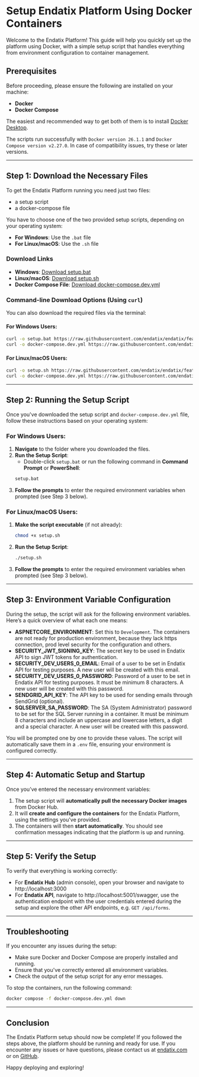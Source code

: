 # Setup Endatix Platform Using Docker Containers

Welcome to the Endatix Platform! This guide will help you quickly set up the platform using Docker, with a simple setup script that handles everything from environment configuration to container management.

## Prerequisites

Before proceeding, please ensure the following are installed on your machine:

- **Docker**
- **Docker Compose**

The easiest and recommended way to get both of them is to install [Docker Desktop](https://docs.docker.com/get-docker/).

The scripts run successfully with `Docker version 26.1.1` and `Docker Compose version v2.27.0`. In case of compatibility issues, try these or later versions.

---

## Step 1: Download the Necessary Files

To get the Endatix Platform running you need just two files:
- a setup script
- a docker-compose file

You have to choose one of the two provided setup scripts, depending on your operating system:

- **For Windows**: Use the `.bat` file
- **For Linux/macOS**: Use the `.sh` file

### Download Links

- **Windows**: [Download setup.bat](https://raw.githubusercontent.com/endatix/endatix/feature/issue-84-set-up-docker/docker/setup.bat)
- **Linux/macOS**: [Download setup.sh](https://raw.githubusercontent.com/endatix/endatix/feature/issue-84-set-up-docker/docker/setup.sh)
- **Docker Compose File**: [Download docker-compose.dev.yml](https://raw.githubusercontent.com/endatix/endatix/feature/issue-84-set-up-docker/docker/docker-compose.dev.yml)

### Command-line Download Options (Using `curl`)

You can also download the required files via the terminal:

#### For Windows Users:
```bash
curl -o setup.bat https://raw.githubusercontent.com/endatix/endatix/feature/issue-84-set-up-docker/docker/setup.bat
curl -o docker-compose.dev.yml https://raw.githubusercontent.com/endatix/endatix/feature/issue-84-set-up-docker/docker/docker-compose.dev.yml
```

#### For Linux/macOS Users:
```bash
curl -o setup.sh https://raw.githubusercontent.com/endatix/endatix/feature/issue-84-set-up-docker/docker/setup.sh
curl -o docker-compose.dev.yml https://raw.githubusercontent.com/endatix/endatix/feature/issue-84-set-up-docker/docker/docker-compose.dev.yml
```

---

## Step 2: Running the Setup Script

Once you've downloaded the setup script and `docker-compose.dev.yml` file, follow these instructions based on your operating system:

### **For Windows Users**:
1. **Navigate** to the folder where you downloaded the files.
2. **Run the Setup Script**: 
   - Double-click `setup.bat` or run the following command in **Command Prompt** or **PowerShell**:
   ```bash
   setup.bat
   ```
3. **Follow the prompts** to enter the required environment variables when prompted (see Step 3 below).

### **For Linux/macOS Users**:
1. **Make the script executable** (if not already):
   ```bash
   chmod +x setup.sh
   ```
2. **Run the Setup Script**:
   ```bash
   ./setup.sh
   ```
3. **Follow the prompts** to enter the required environment variables when prompted (see Step 3 below).

---

## Step 3: Environment Variable Configuration

During the setup, the script will ask for the following environment variables. Here’s a quick overview of what each one means:

- **ASPNETCORE_ENVIRONMENT**: Set this to `Development`. The containers are not ready for production environment, because they lack https connection, prod level security for the configuration and others.
- **SECURITY_JWT_SIGNING_KEY**: The secret key to be used in Endatix API to sign JWT tokens for authentication.
- **SECURITY_DEV_USERS_0_EMAIL**: Email of a user to be set in Endatix API for testing purposes. A new user will be created with this email.
- **SECURITY_DEV_USERS_0_PASSWORD**: Password of a user to be set in Endatix API for testing purposes. It must be minimum 8 characters. A new user will be created with this password.
- **SENDGRID_API_KEY**: The API key to be used for sending emails through SendGrid (optional).
- **SQLSERVER_SA_PASSWORD**: The SA (System Administrator) password to be set for the SQL Server running in a container. It must be minimum 8 characters and include an uppercase and lowercase letters, a digit and a special character. A new user will be created with this password.

You will be prompted one by one to provide these values. The script will automatically save them in a `.env` file, ensuring your environment is configured correctly.

---

## Step 4: Automatic Setup and Startup

Once you’ve entered the necessary environment variables:

1. The setup script will **automatically pull the necessary Docker images** from Docker Hub.
2. It will **create and configure the containers** for the Endatix Platform, using the settings you've provided.
3. The containers will then **start automatically**. You should see confirmation messages indicating that the platform is up and running.

---

## Step 5: Verify the Setup

To verify that everything is working correctly:

- For **Endatix Hub** (admin console), open your browser and navigate to http://localhost:3000
- For **Endatix API**, navigate to http://localhost:5001/swagger, use the authentication endpoint with the user credentials entered during the setup and explore the other API endpoints, e.g. `GET /api/forms`.

---

## Troubleshooting

If you encounter any issues during the setup:

- Make sure Docker and Docker Compose are properly installed and running.
- Ensure that you've correctly entered all environment variables.
- Check the output of the setup script for any error messages.

To stop the containers, run the following command:

```bash
docker compose -f docker-compose.dev.yml down
```

---

## Conclusion

The Endatix Platform setup should now be complete! If you followed the steps above, the platform should be running and ready for use. If you encounter any issues or have questions, please contact us at [endatix.com](https://endatix.com/contact) or on [GitHub](https://github.com/endatix/endatix/discussions).

Happy deploying and exploring!
